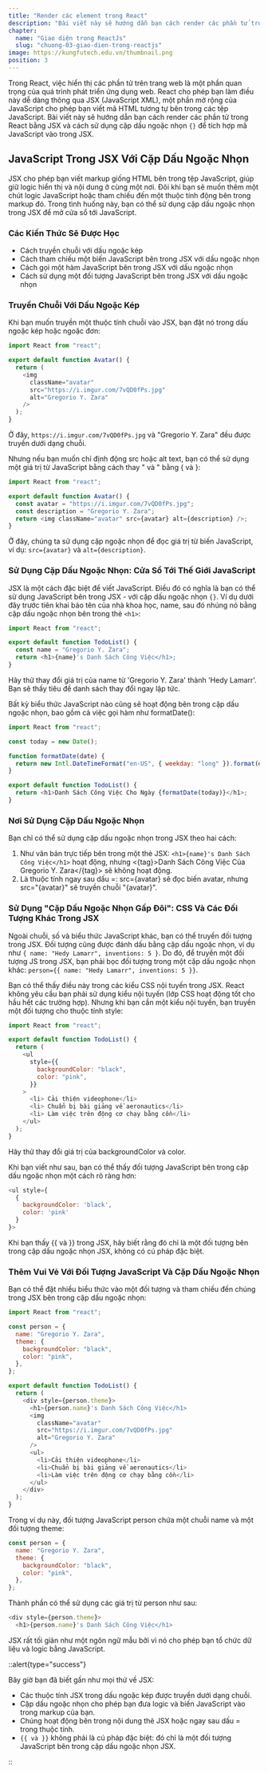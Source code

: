 ```yaml
---
title: "Render các element trong React"
description: "Bài viết này sẽ hướng dẫn bạn cách render các phần tử trong React bằng JSX và cách sử dụng cặp dấu ngoặc nhọn {} để tích hợp mã JavaScript vào trong JSX"
chapter:
  name: "Giao diện trong ReactJs"
  slug: "chuong-03-giao-dien-trong-reactjs"
image: https://kungfutech.edu.vn/thumbnail.png
position: 3
---
```


Trong React, việc hiển thị các phần tử trên trang web là một phần quan trọng của quá trình phát triển ứng dụng web. React cho phép bạn làm điều này dễ dàng thông qua JSX (JavaScript XML), một phần mở rộng của JavaScript cho phép bạn viết mã HTML tương tự bên trong các tệp JavaScript. Bài viết này sẽ hướng dẫn bạn cách render các phần tử trong React bằng JSX và cách sử dụng cặp dấu ngoặc nhọn `{}` để tích hợp mã JavaScript vào trong JSX.

## JavaScript Trong JSX Với Cặp Dấu Ngoặc Nhọn

JSX cho phép bạn viết markup giống HTML bên trong tệp JavaScript, giúp giữ logic hiển thị và nội dung ở cùng một nơi. Đôi khi bạn sẽ muốn thêm một chút logic JavaScript hoặc tham chiếu đến một thuộc tính động bên trong markup đó. Trong tình huống này, bạn có thể sử dụng cặp dấu ngoặc nhọn trong JSX để mở cửa sổ tới JavaScript.

### Các Kiến Thức Sẽ Được Học

- Cách truyền chuỗi với dấu ngoặc kép
- Cách tham chiếu một biến JavaScript bên trong JSX với dấu ngoặc nhọn
- Cách gọi một hàm JavaScript bên trong JSX với dấu ngoặc nhọn
- Cách sử dụng một đối tượng JavaScript bên trong JSX với dấu ngoặc nhọn

### Truyền Chuỗi Với Dấu Ngoặc Kép

Khi bạn muốn truyền một thuộc tính chuỗi vào JSX, bạn đặt nó trong dấu ngoặc kép hoặc ngoặc đơn:

```javascript
import React from "react";

export default function Avatar() {
  return (
    <img
      className="avatar"
      src="https://i.imgur.com/7vQD0fPs.jpg"
      alt="Gregorio Y. Zara"
    />
  );
}
```

Ở đây, `https://i.imgur.com/7vQD0fPs.jpg` và "Gregorio Y. Zara" đều được truyền dưới dạng chuỗi.

Nhưng nếu bạn muốn chỉ định động src hoặc alt text, bạn có thể sử dụng một giá trị từ JavaScript bằng cách thay " và " bằng { và }:

```javascript
import React from "react";

export default function Avatar() {
  const avatar = "https://i.imgur.com/7vQD0fPs.jpg";
  const description = "Gregorio Y. Zara";
  return <img className="avatar" src={avatar} alt={description} />;
}
```

Ở đây, chúng ta sử dụng cặp ngoặc nhọn để đọc giá trị từ biến JavaScript, ví dụ: `src={avatar}` và `alt={description}`.

### Sử Dụng Cặp Dấu Ngoặc Nhọn: Cửa Sổ Tới Thế Giới JavaScript

JSX là một cách đặc biệt để viết JavaScript. Điều đó có nghĩa là bạn có thể sử dụng JavaScript bên trong JSX - với cặp dấu ngoặc nhọn `{}`. Ví dụ dưới đây trước tiên khai báo tên của nhà khoa học, name, sau đó nhúng nó bằng cặp dấu ngoặc nhọn bên trong thẻ `<h1>`:

```javascript
import React from "react";

export default function TodoList() {
  const name = "Gregorio Y. Zara";
  return <h1>{name}'s Danh Sách Công Việc</h1>;
}
```

Hãy thử thay đổi giá trị của name từ 'Gregorio Y. Zara' thành 'Hedy Lamarr'. Bạn sẽ thấy tiêu đề danh sách thay đổi ngay lập tức.

Bất kỳ biểu thức JavaScript nào cũng sẽ hoạt động bên trong cặp dấu ngoặc nhọn, bao gồm cả việc gọi hàm như formatDate():

```javascript
import React from "react";

const today = new Date();

function formatDate(date) {
  return new Intl.DateTimeFormat("en-US", { weekday: "long" }).format(date);
}

export default function TodoList() {
  return <h1>Danh Sách Công Việc Cho Ngày {formatDate(today)}</h1>;
}
```

### Nơi Sử Dụng Cặp Dấu Ngoặc Nhọn

Bạn chỉ có thể sử dụng cặp dấu ngoặc nhọn trong JSX theo hai cách:

1. Như văn bản trực tiếp bên trong một thẻ JSX: `<h1>{name}'s Danh Sách Công Việc</h1>` hoạt động, nhưng <{tag}>Danh Sách Công Việc Của Gregorio Y. Zara</{tag}> sẽ không hoạt động.
2. Là thuộc tính ngay sau dấu =: src={avatar} sẽ đọc biến avatar, nhưng src="{avatar}" sẽ truyền chuỗi "{avatar}".

### Sử Dụng "Cặp Dấu Ngoặc Nhọn Gấp Đôi": CSS Và Các Đối Tượng Khác Trong JSX

Ngoài chuỗi, số và biểu thức JavaScript khác, bạn có thể truyền đối tượng trong JSX. Đối tượng cũng được đánh dấu bằng cặp dấu ngoặc nhọn, ví dụ như `{ name: "Hedy Lamarr", inventions: 5 }`. Do đó, để truyền một đối tượng JS trong JSX, bạn phải bọc đối tượng trong một cặp dấu ngoặc nhọn khác: `person={{ name: "Hedy Lamarr", inventions: 5 }}`.

Bạn có thể thấy điều này trong các kiểu CSS nội tuyến trong JSX. React không yêu cầu bạn phải sử dụng kiểu nội tuyến (lớp CSS hoạt động tốt cho hầu hết các trường hợp). Nhưng khi bạn cần một kiểu nội tuyến, bạn truyền một đối tượng cho thuộc tính style:

```javascript
import React from "react";

export default function TodoList() {
  return (
    <ul
      style={{
        backgroundColor: "black",
        color: "pink",
      }}
    >
      <li> Cải thiện videophone</li>
      <li> Chuẩn bị bài giảng về aeronautics</li>
      <li> Làm việc trên động cơ chạy bằng cồn</li>
    </ul>
  );
}
```

Hãy thử thay đổi giá trị của backgroundColor và color.

Khi bạn viết như sau, bạn có thể thấy đối tượng JavaScript bên trong cặp dấu ngoặc nhọn một cách rõ ràng hơn:

```javascript
<ul style={
  {
    backgroundColor: 'black',
    color: 'pink'
  }
}>
```

Khi bạn thấy {{ và }} trong JSX, hãy biết rằng đó chỉ là một đối tượng bên trong cặp dấu ngoặc nhọn JSX, không có cú pháp đặc biệt.

### Thêm Vui Vẻ Với Đối Tượng JavaScript Và Cặp Dấu Ngoặc Nhọn

Bạn có thể đặt nhiều biểu thức vào một đối tượng và tham chiếu đến chúng trong JSX bên trong cặp dấu ngoặc nhọn:

```javascript
import React from "react";

const person = {
  name: "Gregorio Y. Zara",
  theme: {
    backgroundColor: "black",
    color: "pink",
  },
};

export default function TodoList() {
  return (
    <div style={person.theme}>
      <h1>{person.name}'s Danh Sách Công Việc</h1>
      <img
        className="avatar"
        src="https://i.imgur.com/7vQD0fPs.jpg"
        alt="Gregorio Y. Zara"
      />
      <ul>
        <li>Cải thiện videophone</li>
        <li>Chuẩn bị bài giảng về aeronautics</li>
        <li>Làm việc trên động cơ chạy bằng cồn</li>
      </ul>
    </div>
  );
}
```

Trong ví dụ này, đối tượng JavaScript person chứa một chuỗi name và một đối tượng theme:

```javascript
const person = {
  name: "Gregorio Y. Zara",
  theme: {
    backgroundColor: "black",
    color: "pink",
  },
};
```

Thành phần có thể sử dụng các giá trị từ person như sau:

```javascript
<div style={person.theme}>
  <h1>{person.name}'s Danh Sách Công Việc</h1>
```

JSX rất tối giản như một ngôn ngữ mẫu bởi vì nó cho phép bạn tổ chức dữ liệu và logic bằng JavaScript.

::alert{type="success"}

Bây giờ bạn đã biết gần như mọi thứ về JSX:

- Các thuộc tính JSX trong dấu ngoặc kép được truyền dưới dạng chuỗi.
- Cặp dấu ngoặc nhọn cho phép bạn đưa logic và biến JavaScript vào trong markup của bạn.
- Chúng hoạt động bên trong nội dung thẻ JSX hoặc ngay sau dấu = trong thuộc tính.
- `{{ và }}` không phải là cú pháp đặc biệt: đó chỉ là một đối tượng JavaScript bên trong cặp dấu ngoặc nhọn JSX.

::
